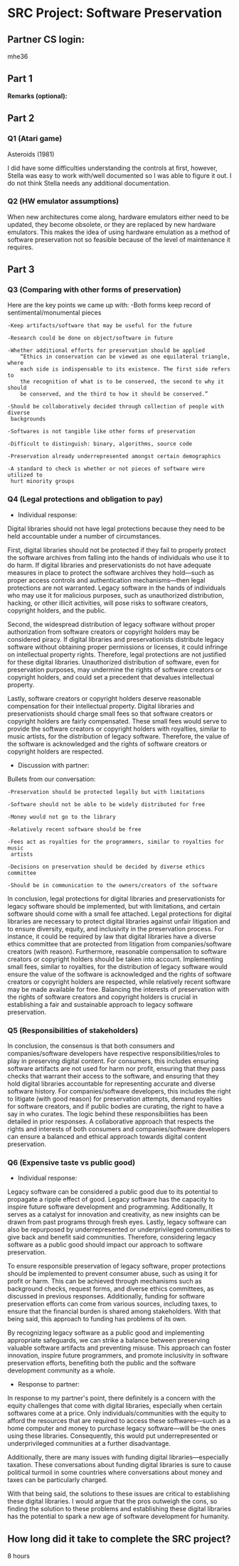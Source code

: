 SRC Project: Software Preservation
==================================

<!-- TODO: Fill this out. Text between arrow symbols (like this) is
a Markdown comment; you can delete the text and the arrow symbols. -->

## Partner CS login:
mhe36

## Part 1

**Remarks (optional):** <!-- Answer here -->

## Part 2

### Q1 (Atari game)

Asteroids (1981)

I did have some difficulties understanding the controls at first, however,
Stella was easy to work with/well documented so I was able to figure it out.
I do not think Stella needs any additional documentation.


### Q2 (HW emulator assumptions)

When new architectures come along, hardware emulators either need to be updated,
they become obsolete, or they are replaced by new hardware emulators. This 
makes the idea of using hardware emulation as a method of software preservation
not so feasible because of the level of maintenance it requires. 

## Part 3

### Q3 (Comparing with other forms of preservation)

Here are the key points we came up with:
    -Both forms keep record of sentimental/monumental pieces

    -Keep artifacts/software that may be useful for the future

    -Research could be done on object/software in future

    -Whether additional efforts for preservation should be applied
        “Ethics in conservation can be viewed as one equilateral triangle, where
        each side is indispensable to its existence. The first side refers to 
        the recognition of what is to be conserved, the second to why it should 
        be conserved, and the third to how it should be conserved.”

    -Should be collaboratively decided through collection of people with diverse 
     backgrounds

    -Softwares is not tangible like other forms of preservation

    -Difficult to distinguish: binary, algorithms, source code

    -Preservation already underrepresented amongst certain demographics

    -A standard to check is whether or not pieces of software were utilized to
     hurt minority groups


### Q4 (Legal protections and obligation to pay)

* Individual response: 

Digital libraries should not have legal protections because they need to be held
accountable under a number of circumstances. 

First, digital libraries should not be protected if they fail to properly 
protect the software archives from falling into the hands of individuals who 
use it to do harm. If digital libraries and preservationists do not have 
adequate measures in place to protect the software archives they hold—such as 
proper access controls and authentication mechanisms—then legal protections are 
not warranted. Legacy software in the hands of individuals who may use it for 
malicious purposes, such as unauthorized distribution, hacking, or other illicit
 activities, will pose risks to software creators, copyright holders, and the 
 public.

Second, the widespread distribution of legacy software without proper 
authorization from software creators or copyright holders may be considered 
piracy. If digital libraries and preservationists distribute legacy software 
without obtaining proper permissions or licenses, it could infringe on 
intellectual property rights. Therefore, legal protections are not justified for
these digital libraries. Unauthorized distribution of software, even for 
preservation purposes, may undermine the rights of software creators or 
copyright holders, and could set a precedent that devalues intellectual 
property.

Lastly, software creators or copyright holders deserve reasonable compensation 
for their intellectual property. Digital libraries and preservationists should 
charge small fees so that software creators or copyright holders are fairly 
compensated. These small fees would serve to provide the software creators or 
copyright holders with royalties, similar to music artists, for the distribution
of legacy software.  Therefore, the value of the software is acknowledged and 
the rights of software creators or copyright holders are respected.


* Discussion with partner:

Bullets from our conversation:

    -Preservation should be protected legally but with limitations

    -Software should not be able to be widely distributed for free

    -Money would not go to the library

    -Relatively recent software should be free

    -Fees act as royalties for the programmers, similar to royalties for music 
     artists

    -Decisions on preservation should be decided by diverse ethics committee

    -Should be in communication to the owners/creators of the software

In conclusion, legal protections for digital libraries and preservationists for 
legacy software should be implemented, but with limitations, and certain 
software should come with a small fee attached. Legal protections for digital 
libraries are necessary to protect digital libraries against unfair litigation 
and to ensure diversity, equity, and inclusivity in the preservation process. 
For instance, it could be required by law that digital libraries have a diverse 
ethics committee that are protected from litigation from companies/software 
creators (with reason). Furthermore, reasonable compensation to software 
creators or copyright holders should be taken into account. Implementing small 
fees, similar to royalties, for the distribution of legacy software would ensure
the value of the software is acknowledged and the rights of software creators 
or copyright holders are respected, while relatively recent software may be 
made available for free. Balancing the interests of preservation with the 
rights of software creators and copyright holders is crucial in establishing a 
fair and sustainable approach to legacy software preservation.


### Q5 (Responsibilities of stakeholders)

In conclusion, the consensus is that both consumers and companies/software 
developers have respective responsibilities/roles to play in preserving digital 
content. For consumers, this includes ensuring software artifacts are not used 
for harm nor profit,  ensuring that they pass checks that warrant their access 
to the software, and ensuring that they hold digital libraries accountable for 
representing accurate and diverse software history. For companies/software 
developers, this includes the right to litigate (with good reason) for 
preservation attempts, demand royalties for software creators, and if public 
bodies are curating, the right to have a say in who curates. The logic behind 
these responsibilities has been detailed in prior responses. A collaborative 
approach that respects the rights and interests of both consumers and 
companies/software developers can ensure a balanced and ethical approach towards
digital content preservation.

### Q6 (Expensive taste vs public good)

* Individual response: 

Legacy software can be considered a public good due to its potential to 
propagate a ripple effect of good. Legacy software has the capacity to inspire 
future software development and programming. Additionally, It serves as a 
catalyst for innovation and creativity, as new insights can be drawn from past 
programs through fresh eyes. Lastly, legacy software can also be repurposed by 
underrepresented or underprivileged communities to give back and benefit said 
communities. Therefore, considering legacy software as a public good should 
impact our approach to software preservation.

To ensure responsible preservation of legacy software, proper protections should
be implemented to prevent consumer abuse, such as using it for profit or harm. 
This can be achieved through mechanisms such as background checks, request 
forms, and diverse ethics committees, as discussed in previous responses. 
Additionally, funding for software preservation efforts can come from various 
sources, including taxes, to ensure that the financial burden is shared among 
stakeholders. With that being said, this approach to funding has problems of its 
own.

By recognizing legacy software as a public good and implementing appropriate 
safeguards, we can strike a balance between preserving valuable software 
artifacts and preventing misuse. This approach can foster innovation, inspire 
future programmers, and promote inclusivity in software preservation efforts, 
benefiting both the public and the software development community as a whole.

* Response to partner: 

In response to my partner's point, there definitely is a concern with the equity
challenges that come with digital libraries, especially when certain softwares
come at a price. Only individuals/communities with the equity to afford the
resources that are required to access these softwares—such as a home computer 
and money to purchase legacy software—will be the ones using these libraries.
Consequently, this would put underrepresented or underprivileged communities at
a further disadvantage.

Additionally, there are many issues with funding digital libraries—especially
taxation. These conversations about funding digital libraries is sure to cause
political turmoil in some countries where conversations about money and taxes 
can be particularly charged.

With that being said, the solutions to these issues are critical to establishing
these digital libraries. I would argue that the pros outweigh the cons, so
finding the solution to these problems and establishing these digital libraries
has the potential to spark a new age of software development for humanity.

## How long did it take to complete the SRC project?

8 hours

